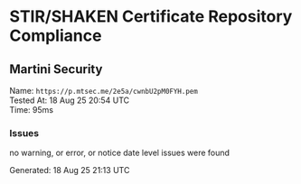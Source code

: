 # STIR/SHAKEN Certificate Repository Compliance

## Martini Security

Name: `https://p.mtsec.me/2e5a/cwnbU2pM0FYH.pem`\
Tested At: 18 Aug 25 20:54 UTC\
Time: 95ms

### Issues

no warning, or error, or notice date level issues were found

Generated: 18 Aug 25 21:13 UTC